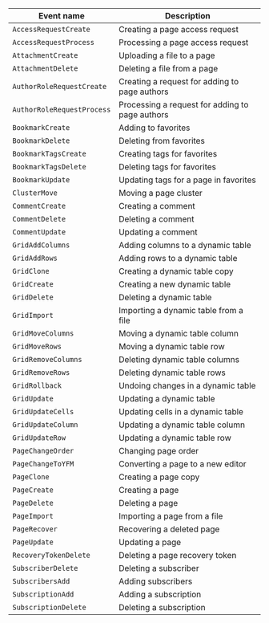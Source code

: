 | Event name | Description |
--- | ---
| `AccessRequestCreate` | Creating a page access request |
| `AccessRequestProcess` | Processing a page access request |
| `AttachmentCreate` | Uploading a file to a page |
| `AttachmentDelete` | Deleting a file from a page |
| `AuthorRoleRequestCreate` | Creating a request for adding to page authors |
| `AuthorRoleRequestProcess` | Processing a request for adding to page authors |
| `BookmarkCreate` | Adding to favorites |
| `BookmarkDelete` | Deleting from favorites |
| `BookmarkTagsCreate` | Creating tags for favorites |
| `BookmarkTagsDelete` | Deleting tags for favorites |
| `BookmarkUpdate` | Updating tags for a page in favorites |
| `ClusterMove` | Moving a page cluster |
| `CommentCreate` | Creating a comment |
| `CommentDelete` | Deleting a comment |
| `CommentUpdate` | Updating a comment |
| `GridAddColumns` | Adding columns to a dynamic table |
| `GridAddRows` | Adding rows to a dynamic table |
| `GridClone` | Creating a dynamic table copy |
| `GridCreate` | Creating a new dynamic table |
| `GridDelete` | Deleting a dynamic table |
| `GridImport` | Importing a dynamic table from a file |
| `GridMoveColumns` | Moving a dynamic table column |
| `GridMoveRows` | Moving a dynamic table row |
| `GridRemoveColumns` | Deleting dynamic table columns |
| `GridRemoveRows` | Deleting dynamic table rows |
| `GridRollback` | Undoing changes in a dynamic table |
| `GridUpdate` | Updating a dynamic table |
| `GridUpdateCells` | Updating cells in a dynamic table |
| `GridUpdateColumn` | Updating a dynamic table column |
| `GridUpdateRow` | Updating a dynamic table row |
| `PageChangeOrder` | Changing page order |
| `PageChangeToYFM` | Converting a page to a new editor |
| `PageClone` | Creating a page copy |
| `PageCreate` | Creating a page |
| `PageDelete` | Deleting a page |
| `PageImport` | Importing a page from a file |
| `PageRecover` | Recovering a deleted page |
| `PageUpdate`| Updating a page |
| `RecoveryTokenDelete` | Deleting a page recovery token |
| `SubscriberDelete` | Deleting a subscriber |
| `SubscribersAdd` | Adding subscribers |
| `SubscriptionAdd` | Adding a subscription |
| `SubscriptionDelete` | Deleting a subscription |